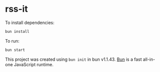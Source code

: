 # rss-it

To install dependencies:

```bash
bun install
```

To run:

```bash
bun start
```

This project was created using `bun init` in bun v1.1.43. [Bun](https://bun.sh) is a fast all-in-one JavaScript runtime.
